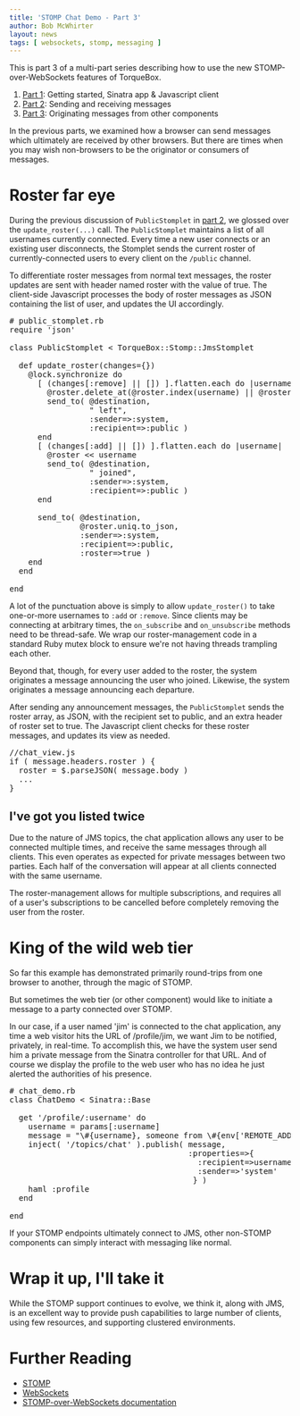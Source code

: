 ```yaml
---
title: 'STOMP Chat Demo - Part 3'
author: Bob McWhirter
layout: news
tags: [ websockets, stomp, messaging ]
---
```


[Part 1]: /news/2011/08/23/stomp-chat-demo-part1/
[Part 2]: /news/2011/08/23/stomp-chat-demo-part2/
[Part 3]: /news/2011/08/23/stomp-chat-demo-part3/

This is part 3 of a multi-part series describing how to use the 
new STOMP-over-WebSockets features of TorqueBox.

1. [Part 1]: Getting started, Sinatra app & Javascript client
2. [Part 2]: Sending and receiving messages
3. [Part 3]: Originating messages from other components

In the previous parts, we examined how a browser can send messages 
which ultimately are received by other browsers. But there are times 
when you may wish non-browsers to be the originator or consumers of messages.

# Roster far eye

During the previous discussion of `PublicStomplet` in [part 2], we glossed over 
the `update_roster(...)` call. The `PublicStomplet` maintains a list of all usernames 
currently connected. Every time a new user connects or an existing user disconnects, 
the Stomplet sends the current roster of currently-connected users to every client 
on the `/public` channel.

To differentiate roster messages from normal text messages, the roster updates are sent 
with header named roster with the value of true. The client-side Javascript processes 
the body of roster messages as JSON containing the list of user, and updates the UI 
accordingly.

<pre class="syntax ruby"># public_stomplet.rb
require 'json'

class PublicStomplet < TorqueBox::Stomp::JmsStomplet 

  def update_roster(changes={})
    @lock.synchronize do
      [ (changes[:remove] || []) ].flatten.each do |username|
        @roster.delete_at(@roster.index(username) || @roster.length)
        send_to( @destination, 
                 " left", 
                 :sender=>:system, 
                 :recipient=>:public )
      end
      [ (changes[:add] || []) ].flatten.each do |username|
        @roster << username
        send_to( @destination, 
                 " joined", 
                 :sender=>:system, 
                 :recipient=>:public )
      end

      send_to( @destination, 
               @roster.uniq.to_json, 
               :sender=>:system, 
               :recipient=>:public, 
               :roster=>true )
    end
  end

end
</pre>

A lot of the punctuation above is simply to allow `update_roster()` to take 
one-or-more usernames to `:add` or `:remove`. Since clients may be connecting at 
arbitrary times, the `on_subscribe` and `on_unsubscribe` methods need to be 
thread-safe. We wrap our roster-management code in a standard Ruby mutex block 
to ensure we're not having threads trampling each other.

Beyond that, though, for every user added to the roster, the system originates 
a message announcing the user who joined. Likewise, the system originates a 
message announcing each departure.

After sending any announcement messages, the `PublicStomplet` sends the roster array, 
as JSON, with the recipient set to public, and an extra header of roster set to true. 
The Javascript client checks for these roster messages, and updates its view as needed.

<pre class="syntax javascript">//chat_view.js
if ( message.headers.roster ) {
  roster = $.parseJSON( message.body )
  ...
}
</pre>

## I've got you listed twice

Due to the nature of JMS topics, the chat application allows any user to be connected 
multiple times, and receive the same messages through all clients. This even operates 
as expected for private messages between two parties. Each half of the conversation 
will appear at all clients connected with the same username.

The roster-management allows for multiple subscriptions, and requires all of a user's 
subscriptions to be cancelled before completely removing the user from the roster.

# King of the wild web tier

So far this example has demonstrated primarily round-trips from one browser to another, 
through the magic of STOMP.

But sometimes the web tier (or other component) would like to initiate a message to 
a party connected over STOMP.

In our case, if a user named 'jim' is connected to the chat application, any time a 
web visitor hits the URL of /profile/jim, we want Jim to be notified, privately, in 
real-time. To accomplish this, we have the system user send him a private message 
from the Sinatra controller for that URL. And of course we display the profile to 
the web user who has no idea he just alerted the authorities of his presence.

<pre class="syntax ruby"># chat_demo.rb
class ChatDemo < Sinatra::Base

  get '/profile/:username' do
    username = params[:username]
    message = "\#{username}, someone from \#{env['REMOTE_ADDR']} checked out your profile"
    inject( '/topics/chat' ).publish( message, 
                                      :properties=>{ 
                                        :recipient=>username, 
                                        :sender=>'system' 
                                       } )
    haml :profile
  end

end
</pre>

If your STOMP endpoints ultimately connect to JMS, other non-STOMP components can 
simply interact with messaging like normal.

# Wrap it up, I'll take it

While the STOMP support continues to evolve, we think it, along with JMS, is an excellent 
way to provide push capabilities to large number of clients, using few resources, and supporting 
clustered environments.

# Further Reading

* [STOMP](http://stomp.github.com/stomp-specification-1.1.html)
* [WebSockets](http://en.wikipedia.org/wiki/WebSocket)
* [STOMP-over-WebSockets documentation](http://torquebox.org/2x/builds/html-docs/websockets.html)
